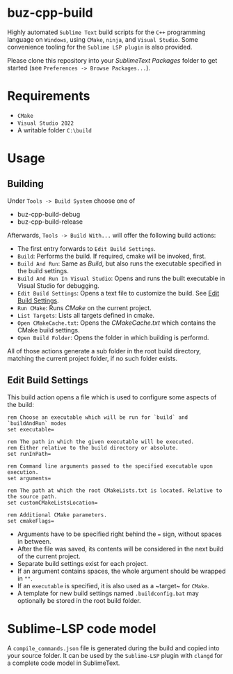 # buz-cpp-build

Highly automated `Sublime Text` build scripts for the `C++` programming language on `Windows`,
using `CMake`, `ninja`, and `Visual Studio`. Some convenience tooling for the `Sublime LSP plugin`
is also provided.

Please clone this repository into your *SublimeText Packages* folder to get started (see `Preferences -> Browse Packages...`).

# Requirements
- `CMake`
- `Visual Studio 2022`
- A writable folder `C:\build`

# Usage

## Building
Under `Tools -> Build System` choose one of
- buz-cpp-build-debug
- buz-cpp-build-release

Afterwards, `Tools -> Build With...` will offer the following build actions:
- The first entry forwards to `Edit Build Settings`.
- `Build`: Performs the build. If required, cmake will be invoked, first.
- `Build And Run`: Same as *Build*, but also runs the executable specified in the build settings.
- `Build And Run In Visual Studio`: Opens and runs the built executable in Visual Studio for debugging.
- `Edit Build Settings`: Opens a text file to customize the build. See [Edit Build Settings](#edit-build-settings).
- `Run CMake`: Runs *CMake* on the current project.
- `List Targets`: Lists all targets defined in cmake.
- `Open CMakeCache.txt`: Opens the *CMakeCache.txt* which contains the CMake build settings. 
- `Open Build Folder`: Opens the folder in which building is performd.

All of those actions generate a sub folder in the root build directory, matching the current project
folder, if no such folder exists.

## Edit Build Settings
This build action opens a file which is used to configure some aspects of the build:
```
rem Choose an executable which will be run for `build` and `buildAndRun` modes
set executable=

rem The path in which the given executable will be executed.
rem Either relative to the build directory or absolute.
set runInPath=

rem Command line arguments passed to the specified executable upon execution.
set arguments=

rem The path at which the root CMakeLists.txt is located. Relative to the source path.
set customCMakeListsLocation=

rem Additional CMake parameters.
set cmakeFlags=
```

- Arguments have to be specified right behind the `=` sign, without spaces in between.
- After the file was saved, its contents will be considered in the next build of the current project.
- Separate build settings exist for each project.
- If an argument contains spaces, the whole argument should be wrapped in `""`.
- If an `executable` is specified, it is also used as a ~target~ for `CMake`.
- A template for new build settings named `.buildconfig.bat` may optionally be stored in the root build folder.

# Sublime-LSP code model
A `compile_commands.json` file is generated during the build and copied into your source folder.
It can be used by the `Sublime-LSP` plugin with `clangd` for a complete code model in SublimeText.
